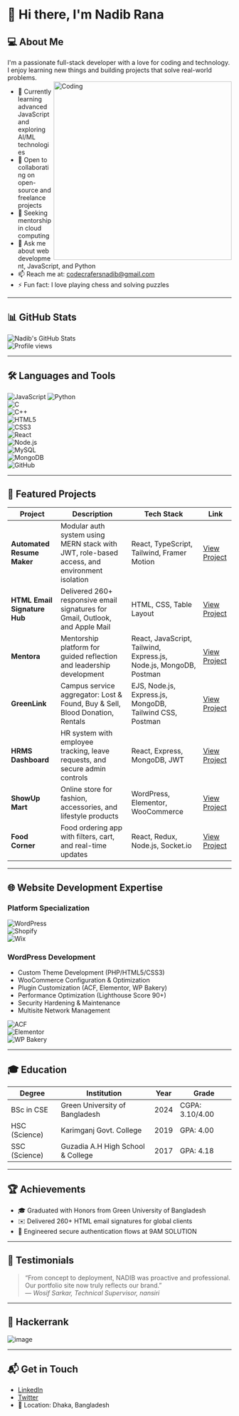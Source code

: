 # 👋 Hi there, I'm Nadib Rana

## 💻 About Me  
I'm a passionate full-stack developer with a love for coding and technology. I enjoy learning new things and building projects that solve real-world problems.  
<img align="right" alt="Coding" width="400" src="https://user-images.githubusercontent.com/74038190/212749447-bfb7e725-6987-49d9-ae85-2015e3e7cc41.gif">

- 🌱 Currently learning advanced JavaScript and exploring AI/ML technologies  
- 👯 Open to collaborating on open-source and freelance projects  
- 🤔 Seeking mentorship in cloud computing  
- 💬 Ask me about web development, JavaScript, and Python  
- 📫 Reach me at: [codecrafersnadib@gmail.com](mailto:codecrafersnadib@gmail.com)  
- ⚡ Fun fact: I love playing chess and solving puzzles  

---

## 📊 GitHub Stats  
![Nadib's GitHub Stats](https://github-readme-stats.vercel.app/api?username=Nadib-Rana&show_icons=true&theme=radical)  
![Profile views](https://komarev.com/ghpvc/?username=Nadib-Rana&label=Profile%20Views&color=0e75b6&style=flat)

---

## 🛠️ Languages and Tools  
![JavaScript](https://img.shields.io/badge/-JavaScript-black?style=flat-square&logo=javascript)  ![Python](https://img.shields.io/badge/-Python-black?style=flat-square&logo=python)  
![C](https://img.shields.io/badge/-C-black?style=flat-square&logo=c&logoColor=white)  
![C++](https://img.shields.io/badge/-C%2B%2B-black?style=flat-square&logo=cplusplus&logoColor=white)  
![HTML5](https://img.shields.io/badge/-HTML-black?style=flat-square&logo=html5)  
![CSS3](https://img.shields.io/badge/-CSS-black?style=flat-square&logo=css3)  
![React](https://img.shields.io/badge/-React-black?style=flat-square&logo=react)  
![Node.js](https://img.shields.io/badge/-Node.js-black?style=flat-square&logo=node.js)  
![MySQL](https://img.shields.io/badge/-MySQL-black?style=flat-square&logo=mysql)  
![MongoDB](https://img.shields.io/badge/-MongoDB-black?style=flat-square&logo=mongodb)  
![GitHub](https://img.shields.io/badge/-GitHub-black?style=flat-square&logo=github)

---

## 🚀 Featured Projects  

| Project | Description | Tech Stack | Link |
|--------|-------------|------------|------|
| **Automated Resume Maker** | Modular auth system using MERN stack with JWT, role-based access, and environment isolation | React, TypeScript, Tailwind, Framer Motion | [View Project](https://github.com/Nadib-Rana/Resume/tree/main/client) |
| **HTML Email Signature Hub** | Delivered 260+ responsive email signatures for Gmail, Outlook, and Apple Mail | HTML, CSS, Table Layout | [View Project](https://github.com/Nadib-Rana/E-mail-Signature-) |
| **Mentora** | Mentorship platform for guided reflection and leadership development | React, JavaScript, Tailwind, Express.js, Node.js, MongoDB, Postman | [View Project](https://github.com/Nadib-Rana/Mentoraa) |
| **GreenLink** | Campus service aggregator: Lost & Found, Buy & Sell, Blood Donation, Rentals | EJS, Node.js, Express.js, MongoDB, Tailwind CSS, Postman | [View Project](https://github.com/Ahshan-Haquc/ToLetGreenUniversity) |
| **HRMS Dashboard** | HR system with employee tracking, leave requests, and secure admin controls | React, Express, MongoDB, JWT | [View Project](https://github.com/Nadib-Rana/HR-management-) |
| **ShowUp Mart** | Online store for fashion, accessories, and lifestyle products | WordPress, Elementor, WooCommerce | [View Project](https://showupmart.com/) |
| **Food Corner** | Food ordering app with filters, cart, and real-time updates | React, Redux, Node.js, Socket.io | [View Project](https://github.com/Nadib-Rana/GUBFood/tree/main/FoodOrderringSof) |

---

## 🌐 Website Development Expertise  

### Platform Specialization  
![WordPress](https://img.shields.io/badge/-WordPress-21759B?style=flat-square&logo=wordpress&logoColor=white)  
![Shopify](https://img.shields.io/badge/-Shopify-7AB55C?style=flat-square&logo=shopify&logoColor=white)  
![Wix](https://img.shields.io/badge/-Wix-0C6EFC?style=flat-square&logo=wix&logoColor=white)

### WordPress Development  
- Custom Theme Development (PHP/HTML5/CSS3)  
- WooCommerce Configuration & Optimization  
- Plugin Customization (ACF, Elementor, WP Bakery)  
- Performance Optimization (Lighthouse Score 90+)  
- Security Hardening & Maintenance  
- Multisite Network Management  

![ACF](https://img.shields.io/badge/-Advanced%20Custom%20Fields-00C4CC?style=flat-square&logo=wordpress)  
![Elementor](https://img.shields.io/badge/-Elementor-FF7F50?style=flat-square&logo=elementor)  
![WP Bakery](https://img.shields.io/badge/-WP%20Bakery-0073AA?style=flat-square&logo=wordpress)

---

## 🎓 Education  

| Degree | Institution | Year | Grade |
|--------|-------------|------|-------|
| BSc in CSE | Green University of Bangladesh | 2024 | CGPA: 3.10/4.00 |
| HSC (Science) | Karimganj Govt. College | 2019 | GPA: 4.00 |
| SSC (Science) | Guzadia A.H High School & College | 2017 | GPA: 4.18 |

---

## 🏆 Achievements  
- 🎓 Graduated with Honors from Green University of Bangladesh  
- ✉️ Delivered 260+ HTML email signatures for global clients  
- 🔐 Engineered secure authentication flows at 9AM SOLUTION  

---

## 💬 Testimonials  
> “From concept to deployment, NADIB was proactive and professional. Our portfolio site now truly reflects our brand.”  
— *Wosif Sarkar, Technical Supervisor, nansiri*

---

## 🧠 Hackerrank  
![image](https://github.com/user-attachments/assets/7916c630-8179-4455-93cb-2b02d1b452b0)

---

## 📬 Get in Touch  
- [LinkedIn](https://www.linkedin.com/in/nadib-rana)  
- [Twitter](https://twitter.com/nadib_rana)  
- 📍 Location: Dhaka, Bangladesh
